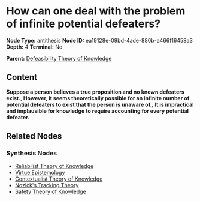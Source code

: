 # How can one deal with the problem of infinite potential defeaters?

**Node Type:** antithesis
**Node ID:** ea19128e-09bd-4ade-880b-a466f16458a3
**Depth:** 4
**Terminal:** No

**Parent:** [Defeasibility Theory of Knowledge](defeasibility-theory-of-knowledge-synthesis-67d0092e-2030-4f86-b135-4a34ce7b94a6.md)

## Content

**Suppose a person believes a true proposition and no known defeaters exist.**, **However, it seems theoretically possible for an infinite number of potential defeaters to exist that the person is unaware of.**, **It is impractical and implausible for knowledge to require accounting for every potential defeater.**

## Related Nodes

### Synthesis Nodes

- [Reliabilist Theory of Knowledge](reliabilist-theory-of-knowledge-synthesis-fbb87d65-2207-4b31-be0b-c053e46ad1ec.md)
- [Virtue Epistemology](virtue-epistemology-synthesis-afc9feb9-be7a-4d43-9383-2c31bfe6d095.md)
- [Contextualist Theory of Knowledge](contextualist-theory-of-knowledge-synthesis-8c853879-1441-47cb-bd4d-31754562c8f5.md)
- [Nozick's Tracking Theory](nozicks-tracking-theory-synthesis-8e171f43-c643-4731-82fc-985d2c3a4810.md)
- [Safety Theory of Knowledge](safety-theory-of-knowledge-synthesis-e5ffed37-2cf0-451c-b262-e2653e9e4264.md)
